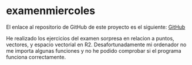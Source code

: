 # examenmiercoles

El enlace al repositorio de GitHub de este proyecto es el siguiente: [GitHub](https://github.com/jzazooro/examenmiercoles.git)

He realizado los ejercicios del examen sorpresa en relacion a puntos, vectores, y espacio vectorial en R2. Desafortunadamente mi ordenador no me importa algunas funciones y no he podido comprobar si el programa funciona correctamente.
